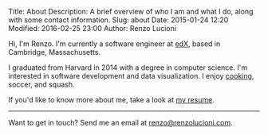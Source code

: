Title: About
Description: A brief overview of who I am and what I do, along with some contact information.
Slug: about
Date: 2015-01-24 12:20
Modified: 2016-02-25 23:00
Author: Renzo Lucioni

Hi, I'm Renzo. I'm currently a software engineer at [edX](https://www.edx.org/), based in Cambridge, Massachusetts.

I graduated from Harvard in 2014 with a degree in computer science. I'm interested in software development and data visualization. I enjoy [cooking](https://github.com/rlucioni/recipes), soccer, and squash.

If you'd like to know more about me, take a look at <a id="resumeLink" href="{filename}../pdfs/renzo-lucioni-resume.pdf">my resume</a>.

---

Want to get in touch? Send me an email at <a href="mailto:renzo@renzolucioni.com">renzo@renzolucioni.com</a>.
